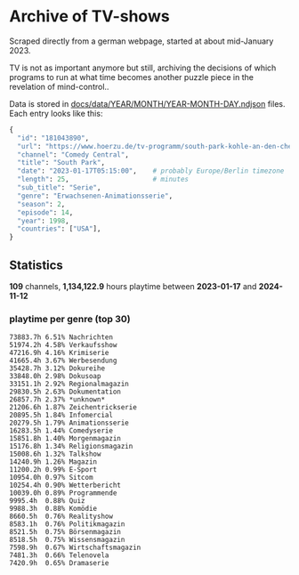 # Archive of TV-shows

Scraped directly from a german webpage, started at about mid-January 2023.

TV is not as important anymore but still, archiving the decisions of which programs to run at what time
becomes another puzzle piece in the revelation of mind-control.. 

Data is stored in [docs/data/YEAR/MONTH/YEAR-MONTH-DAY.ndjson](docs/data/) files. 
Each entry looks like this:

```python
{
  "id": "181043890", 
  "url": "https://www.hoerzu.de/tv-programm/south-park-kohle-an-den-chefkoch/bid_181043890/", 
  "channel": "Comedy Central", 
  "title": "South Park", 
  "date": "2023-01-17T05:15:00",    # probably Europe/Berlin timezone 
  "length": 25,                     # minutes 
  "sub_title": "Serie", 
  "genre": "Erwachsenen-Animationsserie", 
  "season": 2, 
  "episode": 14, 
  "year": 1998, 
  "countries": ["USA"],
}
```

## Statistics

**109** channels, **1,134,122.9** hours playtime between **2023-01-17** and **2024-11-12**


### playtime per genre (top 30)

    73883.7h 6.51% Nachrichten
    51974.2h 4.58% Verkaufsshow
    47216.9h 4.16% Krimiserie
    41665.4h 3.67% Werbesendung
    35428.7h 3.12% Dokureihe
    33848.0h 2.98% Dokusoap
    33151.1h 2.92% Regionalmagazin
    29830.5h 2.63% Dokumentation
    26857.7h 2.37% *unknown*
    21206.6h 1.87% Zeichentrickserie
    20895.5h 1.84% Infomercial
    20279.5h 1.79% Animationsserie
    16283.5h 1.44% Comedyserie
    15851.8h 1.40% Morgenmagazin
    15176.8h 1.34% Religionsmagazin
    15008.6h 1.32% Talkshow
    14240.9h 1.26% Magazin
    11200.2h 0.99% E-Sport
    10954.0h 0.97% Sitcom
    10254.4h 0.90% Wetterbericht
    10039.0h 0.89% Programmende
    9995.4h  0.88% Quiz
    9988.3h  0.88% Komödie
    8660.5h  0.76% Realityshow
    8583.1h  0.76% Politikmagazin
    8521.5h  0.75% Börsenmagazin
    8518.5h  0.75% Wissensmagazin
    7598.9h  0.67% Wirtschaftsmagazin
    7481.3h  0.66% Telenovela
    7420.9h  0.65% Dramaserie
